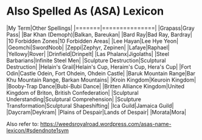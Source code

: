 # Also Spelled As (ASA) Lexicon

|My Term|Other Spellings|
|=======|===============|
|Grapass|Gray Pass|
|Bar Khan (Demoph)|Balkan, Bareukan|
|Bard Ray|Bad Ray, Bardray|
|10 Forbidden Zones|10 Forbidden Areas|
|Lee Hayan|Lee Hye Yeon|
|Geomchi|SwordNoob|
|Zeppi|Zephyr, Zepinen|
|Lafaye|Raphael|
|Yellowy|Rover|
|Drinfield|Drinpelt|
|Las Phalanx|Jigolaths|
|Steel Barbarians|Infinite Steel Men|
|Sculpture Destruction|Sculptural Destruction|
|Helain's Grail|Helain's Cup, Heraim's Cup, Hera's Cup|
|Fort Odin|Castle Odein, Fort Ohdein, Ohdein Castle|
|Baruk Mountain Range|Bar Khu Mountain Range, Barkan Mountains|
|Kroin Kingdom|Keuroin Kingdom|
|Booby-Trap Dance|Bubi-Bubi Dance|
|Britten Alliance Kingdom|United Kingdom of Briton, British Confederation|
|Sculptural Understanding|Sculptural Comprehension|
|Sculpture Transformation|Sculptural Shapeshifting|
|Ica Guild|Jamaica Guild|
|Daycram|Deykram|
|Plains of Despair|Lands of Despair|
|Morata|Mora|


Also refer to: https://weedsroyalroad.wordpress.com/asas-name-lexicon/#sdendnote1sym
